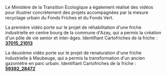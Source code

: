 Le Ministère de la Transition Ecologique a également réalisé des vidéos pour illustrer concrètement des projets accompagnées par la mesure recyclage urbain du Fonds Friches et du Fonds Vert.

La première vidéo porte sur le projet de réhabilitation d'une friche industrielle en centre bourg de la commune d'Azay, qui a permis la création d'un pôle de vie senior et inter-âges.
Identifiant Cartofriches de la friche : 
<a href="https://cartofriches.cerema.fr/?site=37015_21013" target=_blank>**37015_21013** <i class="fa fa-external-link"></i></a>

La deuxième vidéo porte sur le projet de renaturation d'une friche industrielle à Maubeuge, qui a permis la transformation d'un ancien gazomètre en parc urbain.
Identifiant Cartofriches de la friche : 
<a href="https://cartofriches.cerema.fr/?site=59392_28472" target=_blank>**59392_28472** <i class="fa fa-external-link"></i></a>

